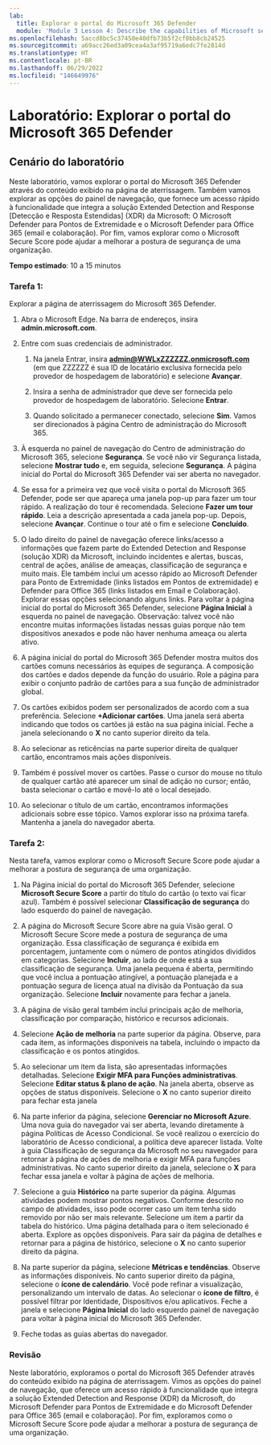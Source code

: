 ```yaml
---
lab:
  title: Explorar o portal do Microsoft 365 Defender
  module: 'Module 3 Lesson 4: Describe the capabilities of Microsoft security solutions: Describe threat protection with Microsoft 365 Defender'
ms.openlocfilehash: 5accd8bc5c37450e40dfb73b5f2cf0bb8cb24525
ms.sourcegitcommit: a69acc26ed3a09cea4a3af95719a6edc7fe2814d
ms.translationtype: HT
ms.contentlocale: pt-BR
ms.lasthandoff: 06/29/2022
ms.locfileid: "146649976"
---
```

# <a name="lab-explore-the-microsoft-365-defender-portal"></a>Laboratório: Explorar o portal do Microsoft 365 Defender

## <a name="lab-scenario"></a>Cenário do laboratório

Neste laboratório, vamos explorar o portal do Microsoft 365 Defender através do conteúdo exibido na página de aterrissagem. Também vamos explorar as opções do painel de navegação, que fornece um acesso rápido à funcionalidade que integra a solução Extended Detection and Response [Detecção e Resposta Estendidas] (XDR) da Microsoft: O Microsoft Defender para Pontos de Extremidade e o Microsoft Defender para Office 365 (email e colaboração).  Por fim, vamos explorar como o Microsoft Secure Score pode ajudar a melhorar a postura de segurança de uma organização.

**Tempo estimado**: 10 a 15 minutos

### <a name="task-1"></a>Tarefa 1:

Explorar a página de aterrissagem do Microsoft 365 Defender.

1. Abra o Microsoft Edge. Na barra de endereços, insira **admin.microsoft.com**.

1. Entre com suas credenciais de administrador.
    1. Na janela Entrar, insira **admin@WWLxZZZZZZ.onmicrosoft.com** (em que ZZZZZZ é sua ID de locatário exclusiva fornecida pelo provedor de hospedagem de laboratório) e selecione **Avançar**.

    1. Insira a senha de administrador que deve ser fornecida pelo provedor de hospedagem de laboratório. Selecione **Entrar**.
    1. Quando solicitado a permanecer conectado, selecione **Sim**. Vamos ser direcionados à página Centro de administração do Microsoft 365.

1. À esquerda no painel de navegação do Centro de administração do Microsoft 365, selecione **Segurança**.  Se você não vir Segurança listada, selecione **Mostrar tudo** e, em seguida, selecione **Segurança**.  A página inicial do Portal do Microsoft 365 Defender vai ser aberta no navegador.  

1. Se essa for a primeira vez que você visita o portal do Microsoft 365 Defender, pode ser que apareça uma janela pop-up para fazer um tour rápido.  A realização do tour é recomendada.  Selecione **Fazer um tour rápido**.  Leia a descrição apresentada a cada janela pop-up. Depois, selecione **Avançar**. Continue o tour até o fim e selecione **Concluído**.

1. O lado direito do painel de navegação oferece links/acesso a informações que fazem parte do Extended Detection and Response (solução XDR) da Microsoft, incluindo incidentes e alertas, buscas, central de ações, análise de ameaças, classificação de segurança e muito mais.  Ele também inclui um acesso rápido ao Microsoft Defender para Ponto de Extremidade (links listados em Pontos de extremidade) e Defender para Office 365 (links listados em Email e Colaboração).  Explorar essas opções selecionando alguns links.   Para voltar à página inicial do portal do Microsoft 365 Defender, selecione **Página Inicial** à esquerda no painel de navegação.  Observação: talvez você não encontre muitas informações listadas nessas guias porque não tem dispositivos anexados e pode não haver nenhuma ameaça ou alerta ativo.

1. A página inicial do portal do Microsoft 365 Defender mostra muitos dos cartões comuns necessários às equipes de segurança. A composição dos cartões e dados depende da função do usuário. Role a página para exibir o conjunto padrão de cartões para a sua função de administrador global.

1. Os cartões exibidos podem ser personalizados de acordo com a sua preferência.  Selecione **+Adicionar cartões**. Uma janela será aberta indicando que todos os cartões já estão na sua página inicial.  Feche a janela selecionando o **X** no canto superior direito da tela.

1. Ao selecionar as reticências na parte superior direita de qualquer cartão, encontramos mais ações disponíveis.  

1. Também é possível mover os cartões. Passe o cursor do mouse no título de qualquer cartão até aparecer um sinal de adição no cursor; então, basta selecionar o cartão e movê-lo até o local desejado.

1. Ao selecionar o título de um cartão, encontramos informações adicionais sobre esse tópico. Vamos explorar isso na próxima tarefa.  Mantenha a janela do navegador aberta.

### <a name="task-2"></a>Tarefa 2:

Nesta tarefa, vamos explorar como o Microsoft Secure Score pode ajudar a melhorar a postura de segurança de uma organização.

1. Na Página inicial do portal do Microsoft 365 Defender, selecione **Microsoft Secure Score** a partir do título do cartão (o texto vai ficar azul).  Também é possível selecionar **Classificação de segurança** do lado esquerdo do painel de navegação.

1. A página do Microsoft Secure Score abre na guia Visão geral.  O Microsoft Secure Score mede a postura de segurança de uma organização. Essa classificação de segurança é exibida em porcentagem, juntamente com o número de pontos atingidos divididos em categorias. Selecione **Incluir**, ao lado de onde está a sua classificação de segurança.  Uma janela pequena é aberta, permitindo que você inclua a pontuação atingível, a pontuação planejada e a pontuação segura de licença atual na divisão da Pontuação da sua organização.  Selecione **Incluir** novamente para fechar a janela.

1. A página de visão geral também inclui principais ação de melhoria, classificação por comparação, histórico e recursos adicionais.

1. Selecione **Ação de melhoria** na parte superior da página.  Observe, para cada item, as informações disponíveis na tabela, incluindo o impacto da classificação e os pontos atingidos.  

1. Ao selecionar um item da lista, são apresentadas informações detalhadas.  Selecione **Exigir MFA para Funções administrativas**.  Selecione **Editar status & plano de ação**.  Na janela aberta, observe as opções de status disponíveis. Selecione o **X** no canto superior direito para fechar esta janela

1. Na parte inferior da página, selecione **Gerenciar no Microsoft Azure**.  Uma nova guia do navegador vai ser aberta, levando diretamente à página Políticas de Acesso Condicional.  Se você realizou o exercício do laboratório de Acesso condicional, a política deve aparecer listada. Volte à guia Classificação de segurança da Microsoft no seu navegador para retornar à página de ações de melhoria e exigir MFA para funções administrativas. No canto superior direito da janela, selecione o **X** para fechar essa janela e voltar à página de ações de melhoria.

1. Selecione a guia **Histórico** na parte superior da página.  Algumas atividades podem mostrar pontos negativos.  Conforme descrito no campo de atividades, isso pode ocorrer caso um item tenha sido removido por não ser mais relevante.  Selecione um item a partir da tabela do histórico.  Uma página detalhada para o item selecionado é aberta.  Explore as opções disponíveis.  Para sair da página de detalhes e retornar para a página de histórico, selecione o **X** no canto superior direito da página.

1. Na parte superior da página, selecione **Métricas e tendências**.  Observe as informações disponíveis.  No canto superior direito da página, selecione o **ícone de calendário**.  Você pode refinar a visualização, personalizando um intervalo de datas.  Ao selecionar o **ícone de filtro**, é possível filtrar por Identidade, Dispositivos e/ou aplicativos.  Feche a janela e selecione **Página Inicial** do lado esquerdo painel de navegação para voltar à página inicial do Microsoft 365 Defender.

1. Feche todas as guias abertas do navegador.

### <a name="review"></a>Revisão

Neste laboratório, exploramos o portal do Microsoft 365 Defender através do conteúdo exibido na página de aterrissagem. Vimos as opções do painel de navegação, que oferece um acesso rápido à funcionalidade que integra a solução Extended Detection and Response (XDR) da Microsoft, do Microsoft Defender para Pontos de Extremidade e do Microsoft Defender para Office 365 (email e colaboração).  Por fim, exploramos como o Microsoft Secure Score pode ajudar a melhorar a postura de segurança de uma organização.
